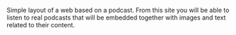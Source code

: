 Simple layout of a web based on a podcast. From this site you will be able to listen to real podcasts that will be embedded together with images and text related to their content.
